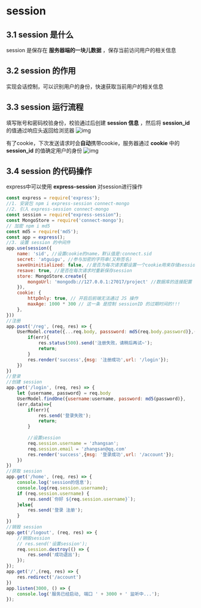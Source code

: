# session

## 3.1 session 是什么

session 是保存在 **服务器端的一块儿数据** ，保存当前访问用户的相关信息

## 3.2 session 的作用

实现会话控制，可以识别用户的身份，快速获取当前用户的相关信息

## 3.3 session 运行流程

填写账号和密码校验身份，校验通过后创建 **session 信息** ，然后将 **session_id** 的值通过响应头返回给浏览器
![img](../../../ToDo/media/16787801822617/16789535367237.jpg)

有了cookie，下次发送请求时会**自动**携带cookie，服务器通过 **cookie** 中的 **session_id** 的值确定用户的身份
![img](../../../ToDo/media/16787801822617/16789535601147.jpg)

## 3.4 session 的代码操作

express中可以使用 **express-session** 对session进行操作

```js
const express = require('express');
//1. 安装包 npm i express-session connect-mongo 
//2. 引入 express-session connect-mongo
const session = require("express-session");
const MongoStore = require('connect-mongo');
// 加密 npm i md5
const md5 = require('md5');
const app = express(); 
//3. 设置 session 的中间件 
app.use(session({
    name: 'sid', //设置cookie的name，默认值是:connect.sid
    secret: 'atguigu', //参与加密的字符串(又称签名)
    saveUninitialized: false, //是否为每次请求都设置一个cookie用来存储session的id 
    resave: true, //是否在每次请求时重新保存session
    store: MongoStore.create({
        mongoUrl: 'mongodb://127.0.0.1:27017/project' //数据库的连接配置 
    }),
    cookie: {
        httpOnly: true, // 开启后前端无法通过 JS 操作
        maxAge: 1000 * 300 // 这一条 是控制 sessionID 的过期时间的!!!
    }, 
}))
//注册
app.post('/reg', (req, res) => {
    UserModel.create({...req.body, passsword: md5(req.body.password)},(err,data)=>{
        if(err){
            res.status(500).send('注册失败，请稍后再试~');
            return;
        }
        res.render('success',{msg: '注册成功',url: '/login'});
    })
})
//登录
//创建 session
app.get('/login', (req, res) => {
    let {username, password} = req.body
    UserModel.findOne({username:username, password: md5(password)}, 
    (err,data)=>{
        if(err){
            res.send('登录失败');
            return;
        }
        
        //设置session
        req.session.username = 'zhangsan'; 
        req.session.email = 'zhangsan@qq.com' 
        res.render('success',{msg: '登录成功',url: '/account'});
    })
})
//获取 session
app.get('/home', (req, res) => {
    console.log('session的信息'); 
    console.log(req.session.username); 
    if (req.session.username) {
        res.send(`你好 ${req.session.username}`); 
    }else{
        res.send('登录 注册'); 
    }
})
//销毁 session
app.get('/logout', (req, res) => {
    //销毁session
    // res.send('设置session'); 
    req.session.destroy(() => {
        res.send('成功退出'); 
    });
});
app.get('/',(req, res) => {
    res.redirect('/account')
})
app.listen(3000, () => {
    console.log('服务已经启动, 端口 ' + 3000 + ' 监听中...');
});
```
